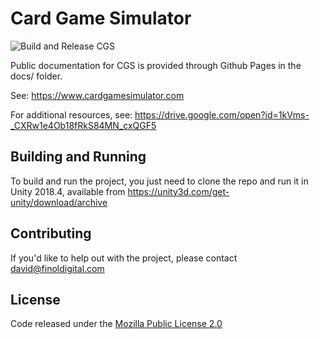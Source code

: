 # Card Game Simulator

![Build and Release CGS](https://github.com/finol-digital/Card-Game-Simulator/workflows/Build%20and%20Release%20CGS/badge.svg)

Public documentation for CGS is provided through Github Pages in the docs/ folder. 

See: https://www.cardgamesimulator.com

For additional resources, see: https://drive.google.com/open?id=1kVms-_CXRw1e4Ob18fRkS84MN_cxQGF5

## Building and Running

To build and run the project, you just need to clone the repo and run it in Unity 2018.4, available from https://unity3d.com/get-unity/download/archive

## Contributing

If you'd like to help out with the project, please contact <david@finoldigital.com>

## License

Code released under the [Mozilla Public License 2.0](LICENSE)